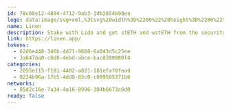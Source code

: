 ```yaml
---
id: 78c08e12-4894-4712-9ab3-1db2854b98ea
logo: data:image/svg+xml,%3Csvg%20width%3D%2280%22%20height%3D%2280%22%20viewBox%3D%220%200%2080%2080%22%20fill%3D%22none%22%20xmlns%3D%22http%3A%2F%2Fwww.w3.org%2F2000%2Fsvg%22%3E%0A%3Cg%20opacity%3D%220.8%22%20filter%3D%22url(%23filter0_f_1928_1298)%22%3E%0A%3Cpath%20d%3D%22M37.6004%2030.6977C38.0424%2030.8159%2038.5293%2030.8155%2039.5031%2030.8147L46.5186%2030.8091C47.4903%2030.8083%2047.9761%2030.808%2048.4171%2030.6895C49.005%2030.5316%2049.5411%2030.2219%2049.9715%2029.7914C50.2943%2029.4685%2050.5373%2029.0477%2051.0232%2028.2063L56.5025%2018.7184L50.5097%2015.2576L44.1319%2026.3014C43.8038%2026.8696%2043.6397%2027.1537%2043.4383%2027.27C43.1698%2027.425%2042.8389%2027.4249%2042.5704%2027.2698C42.3691%2027.1535%2042.2052%2026.8693%2041.8773%2026.3011L35.5058%2015.2587L29.5117%2018.7173L34.9891%2028.2101C35.4758%2029.0536%2035.7192%2029.4754%2036.0426%2029.7988C36.4739%2030.2301%2037.0112%2030.5402%2037.6004%2030.6977Z%22%20fill%3D%22%2362FFAA%22%2F%3E%0A%3Cpath%20d%3D%22M56.5024%2051.6325L50.1244%2040.5883C49.7963%2040.0201%2049.6322%2039.736%2049.6322%2039.5035C49.6322%2039.1934%2049.7976%2038.907%2050.0661%2038.7519C50.2674%2038.6357%2050.5955%2038.6357%2051.2516%2038.6357H64V31.7153H53.0505C52.0777%2031.7153%2051.5913%2031.7153%2051.1499%2031.8336C50.5613%2031.9914%2050.0246%2032.3012%2049.5938%2032.7321C49.2706%2033.0553%2049.0275%2033.4766%2048.5411%2034.3191L45.0308%2040.4001C44.5445%2041.2425%2044.3014%2041.6638%2044.1831%2042.1052C44.0255%2042.6938%2044.0255%2043.3135%2044.1833%2043.9021C44.3016%2044.3435%2044.5448%2044.7647%2045.0313%2045.607L50.5096%2055.0933L56.5024%2051.6325Z%22%20fill%3D%22%2362FFAA%22%2F%3E%0A%3Cpath%20d%3D%22M41.8244%2042.1085C41.7062%2041.6672%2041.4631%2041.2462%2040.9771%2040.4041L37.4738%2034.3352C36.9866%2033.4913%2036.7431%2033.0693%2036.4193%2032.7458C35.9876%2032.3144%2035.4498%2032.0044%2034.8601%2031.8471C34.4178%2031.7292%2033.9306%2031.73%2032.9561%2031.7315L22%2031.749L22.011%2038.6693L34.748%2038.649C35.4049%2038.648%2035.7334%2038.6474%2035.935%2038.7635C36.2039%2038.9183%2036.3696%2039.2048%2036.3699%2039.515C36.37%2039.7477%2036.2058%2040.0322%2035.8775%2040.6012L29.5117%2051.6338L35.5058%2055.0924L40.9776%2045.6093C41.4634%2044.7672%2041.7065%2044.346%2041.8246%2043.9047C41.9822%2043.3164%2041.9821%2042.6969%2041.8244%2042.1085Z%22%20fill%3D%22%2362FFAA%22%2F%3E%0A%3C%2Fg%3E%0A%3Cpath%20d%3D%22M34.3547%2033.4938C34.8167%2033.6173%2035.3258%2033.6169%2036.3439%2033.6161L43.6787%2033.6103C44.6947%2033.6095%2045.2026%2033.6091%2045.6637%2033.4852C46.2784%2033.3202%2046.8389%2032.9963%2047.2889%2032.5462C47.6264%2032.2086%2047.8804%2031.7687%2048.3885%2030.889L54.1171%2020.9692L47.8516%2017.3508L41.1834%2028.8974C40.8404%2029.4914%2040.6688%2029.7885%2040.4582%2029.91C40.1775%2030.0721%2039.8316%2030.072%2039.5509%2029.9099C39.3404%2029.7882%2039.169%2029.4912%2038.8262%2028.897L32.1647%2017.352L25.8978%2020.968L31.6245%2030.893C32.1333%2031.7749%2032.3878%2032.2158%2032.7259%2032.554C33.1768%2033.0049%2033.7386%2033.3291%2034.3547%2033.4938Z%22%20fill%3D%22black%22%2F%3E%0A%3Cpath%20d%3D%22M54.117%2055.3816L47.4487%2043.8347C47.1057%2043.2407%2046.9341%2042.9437%2046.9341%2042.7005C46.9341%2042.3764%2047.107%2042.0768%2047.3877%2041.9148C47.5982%2041.7932%2047.9412%2041.7932%2048.6272%2041.7932H61.9559V34.5579H50.508C49.4909%2034.5579%2048.9824%2034.5579%2048.5209%2034.6815C47.9055%2034.8465%2047.3444%2035.1704%2046.8939%2035.621C46.5561%2035.9589%2046.3018%2036.3993%2045.7934%2037.2801L42.1233%2043.638C41.6149%2044.5187%2041.3606%2044.9592%2041.237%2045.4207C41.0722%2046.0361%2041.0722%2046.684%2041.2372%2047.2994C41.3609%2047.7608%2041.6152%2048.2012%2042.1237%2049.0819L47.8515%2059L54.117%2055.3816Z%22%20fill%3D%22black%22%2F%3E%0A%3Cpath%20d%3D%22M38.7709%2045.4236C38.6473%2044.9623%2038.3932%2044.5221%2037.885%2043.6417L34.2223%2037.2965C33.7129%2036.4142%2033.4583%2035.973%2033.1197%2035.6347C32.6684%2035.1837%2032.1061%2034.8596%2031.4896%2034.6952C31.0272%2034.5719%2030.5178%2034.5727%2029.499%2034.5743L18.0441%2034.5926L18.0557%2041.8279L31.3724%2041.8067C32.0592%2041.8056%2032.4026%2041.805%2032.6134%2041.9264C32.8945%2042.0882%2033.0678%2042.3878%2033.0681%2042.7121C33.0682%2042.9554%2032.8966%2043.2528%2032.5533%2043.8477L25.8978%2055.3825L32.1647%2058.9985L37.8855%2049.0838C38.3935%2048.2033%2038.6476%2047.763%2038.7711%2047.3016C38.9358%2046.6865%2038.9357%2046.0388%2038.7709%2045.4236Z%22%20fill%3D%22black%22%2F%3E%0A%3Cdefs%3E%0A%3Cfilter%20id%3D%22filter0_f_1928_1298%22%20x%3D%2214%22%20y%3D%227.25757%22%20width%3D%2258%22%20height%3D%2255.8357%22%20filterUnits%3D%22userSpaceOnUse%22%20color-interpolation-filters%3D%22sRGB%22%3E%0A%3CfeFlood%20flood-opacity%3D%220%22%20result%3D%22BackgroundImageFix%22%2F%3E%0A%3CfeBlend%20mode%3D%22normal%22%20in%3D%22SourceGraphic%22%20in2%3D%22BackgroundImageFix%22%20result%3D%22shape%22%2F%3E%0A%3CfeGaussianBlur%20stdDeviation%3D%224%22%20result%3D%22effect1_foregroundBlur_1928_1298%22%2F%3E%0A%3C%2Ffilter%3E%0A%3C%2Fdefs%3E%0A%3C%2Fsvg%3E%0A
name: Linen
description: Stake with Lido and get stETH and wstETH from the security of Linen.
link: https://linen.app/
tokens:
  - 62d6e448-346b-4d71-9688-6a043d5c25ee
  - 3a647da0-c0d8-4ebd-abce-bac0390880f4
categories:
  - 2055e115-f181-4402-a021-181efaf0fead
  - 0234b96a-17b5-4dd8-83c0-c099585371b6
networks:
  - 85d2c16e-7a34-4a16-8996-304b6673c6d0
ready: false
---
```

